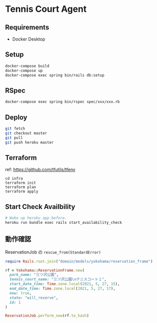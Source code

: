 # Tennis Court Agent

## Requirements

- Docker Desktop

## Setup

```sh
docker-compose build
docker-compose up
docker-compose exec spring bin/rails db:setup
```

## RSpec

```sh
docker-compose exec spring bin/rspec spec/xxx/xxx.rb
```

## Deploy

```sh
git fetch
git checkout master
git pull
git push heroku master
```

## Terraform

ref: https://github.com/tfutils/tfenv

```
cd infra
terraform init
terraform plan
terraform apply
```

## Start Check Availbility

```sh
# Wake up heroku app before.
heroku run bundle exec rails start_availability_check
```

## 動作確認

ReservationJob の `rescue_from(StandardError)`

```ruby
require Rails.root.join("domain/models/yokohama/reservation_frame")

rf = Yokohama::ReservationFrame.new(
  park_name: "三ツ沢公園",
  tennis_court_name: "三ツ沢公園\nテニスコート１",
  start_date_time: Time.zone.local(2021, 5, 27, 15),
  end_date_time: Time.zone.local(2021, 5, 27, 17),
  now: true,
  state: "will_reserve",
  id: 1
)

ReservationJob.perform_now(rf.to_hash)
```
